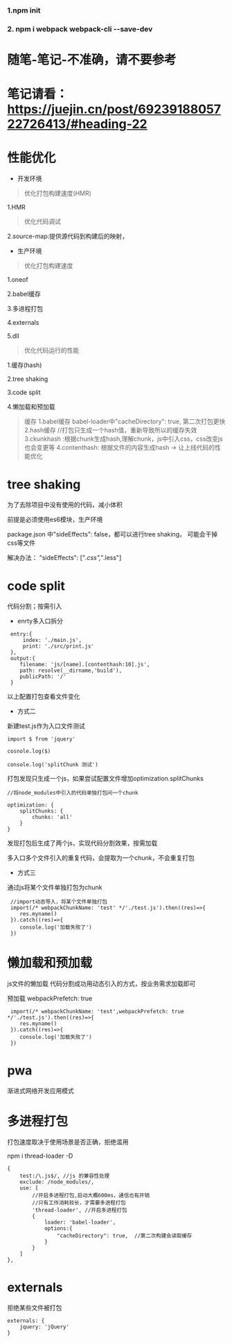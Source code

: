 ### 1.npm init
### 2. npm i webpack webpack-cli --save-dev

# 随笔-笔记-不准确，请不要参考


# 笔记请看：https://juejin.cn/post/6923918805722726413/#heading-22

# 性能优化

* 开发环境
> 优化打包构建速度(HMR)

1.HMR
> 优化代码调试 

2.source-map:提供源代码到构建后的映射，



* 生产环境
> 优化打包构建速度
> 
1.oneof

2.babel缓存

3.多进程打包

4.externals

5.dll

> 优化代码运行的性能

1.缓存(hash)

2.tree shaking

3.code split

4.懒加载和预加载


> 缓存 
1.babel缓存  babel-loader中"cacheDirectory": true, 第二次打包更快
2.hash缓存 //打包只生成一个hash值，重新导致所以的缓存失效
3.ckunkhash :根据chunk生成hash,理解chunk，js中引入css，css改变js也会变更等
4.contenthash: 根据文件的内容生成hash -> 让上线代码的性能优化

# tree shaking

为了去除项目中没有使用的代码，减小体积

前提是必须使用es6模块，生产环境 

package.json 中"sideEffects": false，都可以进行tree shaking， 可能会干掉css等文件

解决办法： "sideEffects": ["*.css","*.less"]


# code split 
代码分割；按需引入

* enrty多入口拆分

```
 entry:{
     index: './main.js',
     print: './src/print.js'
 },
 output:{
    filename: 'js/[name].[contenthash:10].js',
    path: resolve(__dirname,'build'),
    publicPath: '/'
 }
```
以上配置打包查看文件变化

* 方式二
  
新建test.js作为入口文件测试
```
import $ from 'jquery'

cosnole.log($)

console.log('splitChunk 测试')
```
打包发现只生成一个js，如果尝试配置文件增加optimization.splitChunks

```
//将node_modules中引入的代码单独打包问一个chunk

optimization: {
    splitChunks: {
        chunks: 'all'
    }
}
```
发现打包后生成了两个js，实现代码分割效果，按需加载

多入口多个文件引入的重复代码，会提取为一个chunk，不会重复打包

* 方式三
  
通过js将某个文件单独打包为chunk
```
 //import动态导入，将某个文件单独打包
 import(/* webpackChunkName: 'test' */'./test.js').then((res)=>{
    res.myname()
 }).catch((res)=>{
    console.log('加载失败了')
 })
```

# 懒加载和预加载

js文件的懒加载
代码分割成功用动态引入的方式，按业务需求加载即可

预加载 webpackPrefetch: true
```
 import(/* webpackChunkName: 'test',webpackPrefetch: true */'./test.js').then((res)=>{
    res.myname()
 }).catch((res)=>{
    console.log('加载失败了')
 })
```

# pwa
渐进式网络开发应用模式

# 多进程打包

打包速度取决于使用场景是否正确，拒绝滥用

npm i thread-loader -D
```
{
    test:/\.js$/, //js 的兼容性处理
    exclude: /node_modules/,
    use: [
        //开启多进程打包,启动大概600ms，通信也有开销
        //只有工作消耗较长，才需要多进程打包
        'thread-loader', //开启多进程打包
        {
            loader: 'babel-loader',
            options:{
                "cacheDirectory": true,  //第二次构建会读取缓存
            }
        }
    ]
},
```

# externals

拒绝某些文件被打包
```
externals: {
    jquery: 'jQuery'
}
```